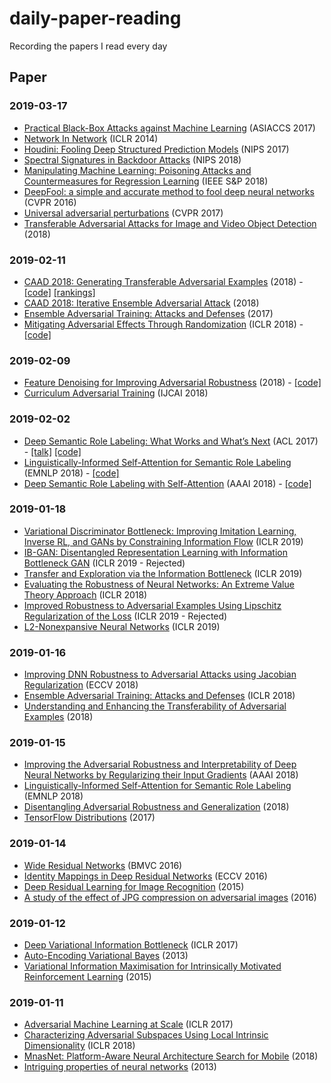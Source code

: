 # daily-paper-reading
Recording the papers I read every day

## Paper

### 2019-03-17
- [Practical Black-Box Attacks against Machine Learning](https://arxiv.org/abs/1602.02697) (ASIACCS 2017)
- [Network In Network](https://arxiv.org/abs/1312.4400) (ICLR 2014)
- [Houdini: Fooling Deep Structured Prediction Models](https://arxiv.org/abs/1707.05373) (NIPS 2017)
- [Spectral Signatures in Backdoor Attacks](https://arxiv.org/abs/1811.00636) (NIPS 2018)
- [Manipulating Machine Learning: Poisoning Attacks and Countermeasures for Regression Learning](https://arxiv.org/abs/1804.00308) (IEEE S&P 2018)
- [DeepFool: a simple and accurate method to fool deep neural networks](https://arxiv.org/abs/1511.04599) (CVPR 2016)
- [Universal adversarial perturbations](https://arxiv.org/abs/1610.08401) (CVPR 2017)
- [Transferable Adversarial Attacks for Image and Video Object Detection](https://arxiv.org/abs/1811.12641) (2018)

### 2019-02-11
- [CAAD 2018: Generating Transferable Adversarial Examples](https://arxiv.org/pdf/1811.03456.pdf) (2018) - [[code]](https://arxiv.org/pdf/1811.03456.pdf) [[rankings]](http://hof.geekpwn.org/caad/en/index.html)
- [CAAD 2018: Iterative Ensemble Adversarial Attack](https://arxiv.org/pdf/1811.03456.pdf) (2018)
- [Ensemble Adversarial Training: Attacks and Defenses](https://arxiv.org/abs/1705.07204) (2017)
- [Mitigating Adversarial Effects Through Randomization](https://arxiv.org/abs/1711.01991) (ICLR 2018) - [[code]](https://github.com/cihangxie/NIPS2017_adv_challenge_defense)

### 2019-02-09
- [Feature Denoising for Improving Adversarial Robustness](https://arxiv.org/abs/1812.03411) (2018) - [[code]](https://github.com/facebookresearch/ImageNet-Adversarial-Training)
- [Curriculum Adversarial Training](https://arxiv.org/pdf/1805.04807.pdf) (IJCAI 2018)

### 2019-02-02
- [Deep Semantic Role Labeling: What Works and What’s Next](http://aclweb.org/anthology/P17-1044) (ACL 2017) - [[talk]](https://www.youtube.com/watch?v=aptipHMTmmk) [[code]](https://github.com/luheng/deep_srl)
- [Linguistically-Informed Self-Attention for Semantic Role Labeling](https://arxiv.org/pdf/1804.08199.pdf) (EMNLP 2018) - [[code]](https://github.com/strubell/LISA)
- [Deep Semantic Role Labeling with Self-Attention](https://arxiv.org/pdf/1712.01586.pdf) (AAAI 2018) - [[code]](https://github.com/XMUNLP/Tagger)


### 2019-01-18
- [Variational Discriminator Bottleneck: Improving Imitation Learning, Inverse RL, and GANs by Constraining Information Flow](https://openreview.net/forum?id=HyxPx3R9tm) (ICLR 2019)
- [IB-GAN: Disentangled Representation Learning with Information Bottleneck GAN](https://openreview.net/forum?id=ryljV2A5KX) (ICLR 2019 - Rejected) 
- [Transfer and Exploration via the Information Bottleneck](https://openreview.net/forum?id=HyxPx3R9tm) (ICLR 2019)
- [Evaluating the Robustness of Neural Networks: An Extreme Value Theory Approach](https://openreview.net/forum?id=BkUHlMZ0b&noteId=Hyc-dnN6f&noteId=SkzxpFrpz) (ICLR 2018)
- [Improved Robustness to Adversarial Examples Using Lipschitz Regularization of the Loss](https://openreview.net/forum?id=HkxAisC9FQ) (ICLR 2019 - Rejected)
- [L2-Nonexpansive Neural Networks](https://openreview.net/forum?id=ByxGSsR9FQ) (ICLR 2019)


### 2019-01-16
- [Improving DNN Robustness to Adversarial Attacks using Jacobian Regularization](https://arxiv.org/abs/1803.08680) (ECCV 2018)
- [Ensemble Adversarial Training: Attacks and Defenses](https://arxiv.org/abs/1705.07204) (ICLR 2018)
- [Understanding and Enhancing the Transferability of Adversarial Examples](https://arxiv.org/abs/1802.09707) (2018)


### 2019-01-15
- [Improving the Adversarial Robustness and Interpretability of Deep Neural Networks by Regularizing their Input Gradients](https://arxiv.org/abs/1711.09404) (AAAI 2018)
- [Linguistically-Informed Self-Attention for Semantic Role Labeling](https://arxiv.org/abs/1804.08199) (EMNLP 2018)
- [Disentangling Adversarial Robustness and Generalization](https://arxiv.org/abs/1812.00740) (2018)
- [TensorFlow Distributions](https://arxiv.org/pdf/1711.10604) (2017)


### 2019-01-14
- [Wide Residual Networks](https://arxiv.org/abs/1605.07146) (BMVC 2016)
- [Identity Mappings in Deep Residual Networks](https://arxiv.org/abs/1603.05027) (ECCV 2016)
- [Deep Residual Learning for Image Recognition](https://arxiv.org/abs/1512.03385) (2015)
- [A study of the effect of JPG compression on adversarial images](https://arxiv.org/pdf/1608.00853.pdf) (2016)


### 2019-01-12
- [Deep Variational Information Bottleneck](https://arxiv.org/abs/1612.00410) (ICLR 2017)
- [Auto-Encoding Variational Bayes](https://arxiv.org/abs/1312.6114) (2013)
- [Variational Information Maximisation for Intrinsically Motivated Reinforcement Learning](https://arxiv.org/abs/1509.08731) (2015)


### 2019-01-11
- [Adversarial Machine Learning at Scale](https://arxiv.org/abs/1611.01236) (ICLR 2017)
- [Characterizing Adversarial Subspaces Using Local Intrinsic Dimensionality](https://arxiv.org/abs/1801.02613) (ICLR 2018)
- [MnasNet: Platform-Aware Neural Architecture Search for Mobile](https://arxiv.org/abs/1807.11626) (2018)
- [Intriguing properties of neural networks](https://arxiv.org/abs/1312.6199) (2013)


